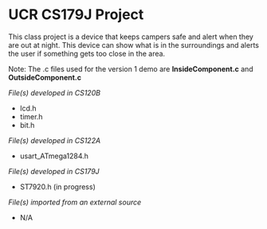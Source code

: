 
# UCR CS179J Project
This class project is a device that keeps campers safe and alert when they are out at night. This device can show what is in the surroundings and alerts the user if something gets too close in the area.

Note: The .c files used for the version 1 demo are **InsideComponent.c** and **OutsideComponent.c**

*File(s) developed in CS120B*
* lcd.h
* timer.h
* bit.h

*File(s) developed in CS122A*
* usart_ATmega1284.h

*File(s) developed in CS179J*
* ST7920.h (in progress)

*File(s) imported from an external source*
* N/A
